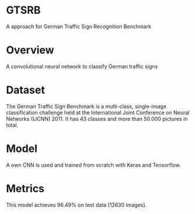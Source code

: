# GTSRB
A approach  for German Traffic Sign Recognition Benchmark

# Overview
A convolutional neural network to classify German traffic signs

# Dataset
The German Traffic Sign Benchmark is a multi-class, single-image classification challenge held at the International Joint Conference on Neural Networks (IJCNN) 2011.
It has 43 classes and more than 50.000 pictures in total.

# Model
A own CNN is used and trained from scratch with Keras and Tensorflow.

# Metrics
This model achieves 96.49% on test data (12630 images).
